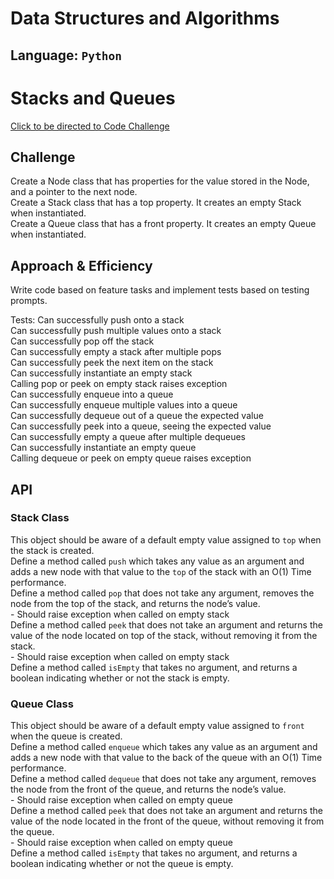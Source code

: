 # Data Structures and Algorithms

## Language: `Python`

# Stacks and Queues
[Click to be directed to Code Challenge](https://github.com/gracerosemary/data-structures-and-algorithms/tree/master/python/code_challenges/stacks_and_queues)      

## Challenge
Create a Node class that has properties for the value stored in the Node, and a pointer to the next node.  
Create a Stack class that has a top property. It creates an empty Stack when instantiated.  
Create a Queue class that has a front property. It creates an empty Queue when instantiated.  

## Approach & Efficiency
Write code based on feature tasks and implement tests based on testing prompts.  

Tests:
Can successfully push onto a stack  
Can successfully push multiple values onto a stack  
Can successfully pop off the stack  
Can successfully empty a stack after multiple pops  
Can successfully peek the next item on the stack  
Can successfully instantiate an empty stack  
Calling pop or peek on empty stack raises exception  
Can successfully enqueue into a queue  
Can successfully enqueue multiple values into a queue  
Can successfully dequeue out of a queue the expected value  
Can successfully peek into a queue, seeing the expected value  
Can successfully empty a queue after multiple dequeues  
Can successfully instantiate an empty queue  
Calling dequeue or peek on empty queue raises exception  

## API
### Stack Class
This object should be aware of a default empty value assigned to `top` when the stack is created.  
Define a method called `push` which takes any value as an argument and adds a new node with that value to the `top` of the stack with an O(1) Time performance.  
Define a method called `pop` that does not take any argument, removes the node from the top of the stack, and returns the node’s value.  
        - Should raise exception when called on empty stack  
Define a method called `peek` that does not take an argument and returns the value of the node located on top of the stack, without removing it from the stack.  
        - Should raise exception when called on empty stack  
Define a method called `isEmpty` that takes no argument, and returns a boolean indicating whether or not the stack is empty.  

### Queue Class
This object should be aware of a default empty value assigned to `front` when the queue is created.  
Define a method called `enqueue` which takes any value as an argument and adds a new node with that value to the back of the queue with an O(1) Time performance.  
Define a method called `dequeue` that does not take any argument, removes the node from the front of the queue, and returns the node’s value.  
        - Should raise exception when called on empty queue  
Define a method called `peek` that does not take an argument and returns the value of the node located in the front of the queue, without removing it from the queue.  
        - Should raise exception when called on empty queue  
Define a method called `isEmpty` that takes no argument, and returns a boolean indicating whether or not the queue is empty.     